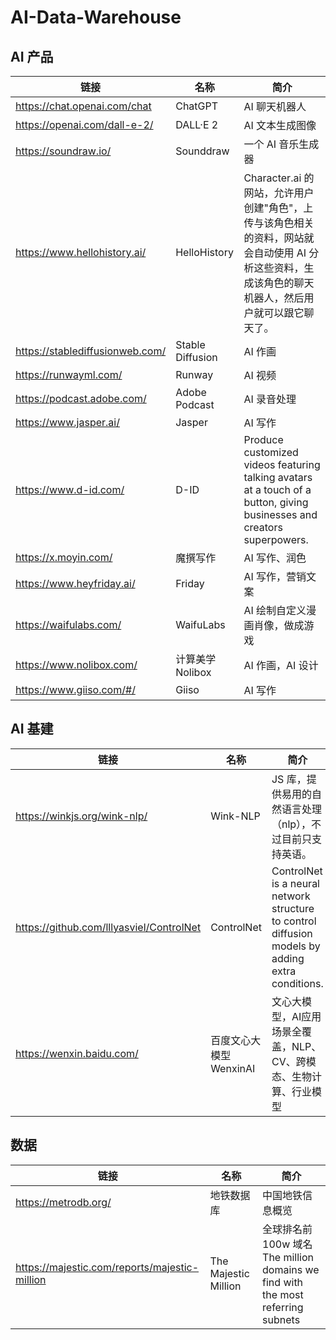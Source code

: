 # AI-Data-Warehouse

## AI 产品

|  链接  | 名称 | 简介 |
|  ----  | ----  |----  |
| https://chat.openai.com/chat | ChatGPT | AI 聊天机器人 |
| https://openai.com/dall-e-2/ | DALL·E 2 | AI 文本生成图像 |
| https://soundraw.io/ | Sounddraw | 一个 AI 音乐生成器 |
| https://www.hellohistory.ai/ | HelloHistory | Character.ai 的网站，允许用户创建"角色"，上传与该角色相关的资料，网站就会自动使用 AI 分析这些资料，生成该角色的聊天机器人，然后用户就可以跟它聊天了。|
| https://stablediffusionweb.com/ | Stable Diffusion | AI 作画 |
| https://runwayml.com/ | Runway | AI 视频 |
| https://podcast.adobe.com/ |Adobe Podcast| AI 录音处理 |
| https://www.jasper.ai/ | Jasper | AI 写作 |
| https://www.d-id.com/ | D-ID | Produce customized videos featuring talking avatars at a touch of a button, giving businesses and creators superpowers. |
| https://x.moyin.com/ | 魔撰写作 | AI 写作、润色 |
| https://www.heyfriday.ai/ | Friday | AI 写作，营销文案|
| https://waifulabs.com/ | WaifuLabs | AI 绘制自定义漫画肖像，做成游戏 |
| https://www.nolibox.com/ | 计算美学Nolibox | AI 作画，AI 设计 |
| https://www.giiso.com/#/ | Giiso | AI 写作 |




## AI 基建

|  链接  | 名称 | 简介 |
|  ----  | ----  | ----  |
| https://winkjs.org/wink-nlp/ | Wink-NLP | JS 库，提供易用的自然语言处理（nlp），不过目前只支持英语。|
| https://github.com/lllyasviel/ControlNet | ControlNet | ControlNet is a neural network structure to control diffusion models by adding extra conditions. |
| https://wenxin.baidu.com/ | 百度文心大模型 WenxinAI | 文心大模型，AI应用场景全覆盖，NLP、CV、跨模态、生物计算、行业模型 |


## 数据

|  链接  | 名称 | 简介 |
|  ----  | ----  | ----  |
| https://metrodb.org/ | 地铁数据库 | 中国地铁信息概览 |
| https://majestic.com/reports/majestic-million | The Majestic Million |全球排名前 100w 域名 The million domains we find with the most referring subnets|



